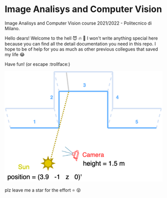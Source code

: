 # Image Analisys and Computer Vision
Image Analisys and Computer Vision course 2021/2022 - Politecnico di Milano.

Hello dears! Welcome to the hell :smiling_imp: :fire: :japanese_goblin:
I won't write anything special here because you can find all the detail documentation you need in this repo.
I hope to be of help for you as much as other previous collegues that saved my life :joy:

Have fun! (or escape :trollface:) 

<img src="/img/iacv_1_scene.png" alt="drawing" width="600"/>

plz leave me a star for the effort :star: :stuck_out_tongue_closed_eyes:
